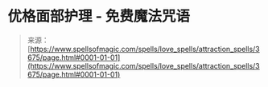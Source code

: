 <!--yml

category: 未分类

date: 2024-06-12 18:37:22

-->

# 优格面部护理 - 免费魔法咒语

> 来源：[https://www.spellsofmagic.com/spells/love_spells/attraction_spells/3675/page.html#0001-01-01](https://www.spellsofmagic.com/spells/love_spells/attraction_spells/3675/page.html#0001-01-01)
